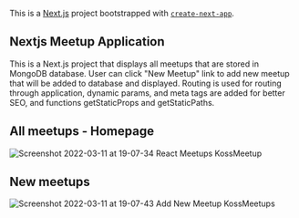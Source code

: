 This is a [Next.js](https://nextjs.org/) project bootstrapped with [`create-next-app`](https://github.com/vercel/next.js/tree/canary/packages/create-next-app).

## Nextjs Meetup Application

This is a Next.js project that displays all meetups that are stored in MongoDB database. User can click "New Meetup" link to add new meetup that will be added to database and displayed. Routing is used for routing through application, dynamic params, <head> and meta tags are added for better SEO, and functions getStaticProps and getStaticPaths.
  
 ## All meetups - Homepage
  ![Screenshot 2022-03-11 at 19-07-34 React Meetups KossMeetup](https://user-images.githubusercontent.com/71221268/157925930-f06491dc-e77e-4d77-aeb3-c9d1c6a2c058.png)

  
  ## New meetups
  
  ![Screenshot 2022-03-11 at 19-07-43 Add New Meetup KossMeetups](https://user-images.githubusercontent.com/71221268/157925959-661e2c3a-a9f6-421c-9c08-8a21d345f7e0.png)
